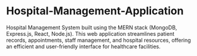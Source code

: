# Hospital-Management-Application
Hospital Management System built using the MERN stack (MongoDB, Express.js, React, Node.js). This web application streamlines patient records, appointments, staff management, and hospital resources, offering an efficient and user-friendly interface for healthcare facilities.
